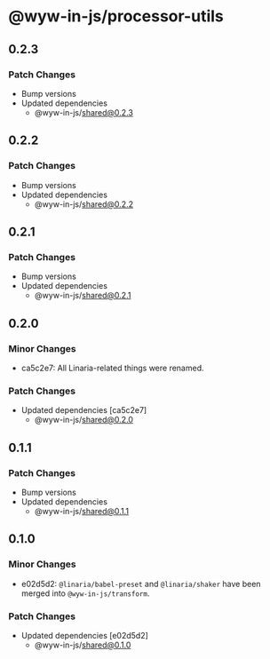 # @wyw-in-js/processor-utils

## 0.2.3

### Patch Changes

- Bump versions
- Updated dependencies
  - @wyw-in-js/shared@0.2.3

## 0.2.2

### Patch Changes

- Bump versions
- Updated dependencies
  - @wyw-in-js/shared@0.2.2

## 0.2.1

### Patch Changes

- Bump versions
- Updated dependencies
  - @wyw-in-js/shared@0.2.1

## 0.2.0

### Minor Changes

- ca5c2e7: All Linaria-related things were renamed.

### Patch Changes

- Updated dependencies [ca5c2e7]
  - @wyw-in-js/shared@0.2.0

## 0.1.1

### Patch Changes

- Bump versions
- Updated dependencies
  - @wyw-in-js/shared@0.1.1

## 0.1.0

### Minor Changes

- e02d5d2: `@linaria/babel-preset` and `@linaria/shaker` have been merged into `@wyw-in-js/transform`.

### Patch Changes

- Updated dependencies [e02d5d2]
  - @wyw-in-js/shared@0.1.0
